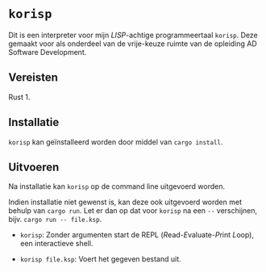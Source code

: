 # `korisp`

Dit is een interpreter voor mijn _LISP_-achtige programmeertaal `korisp`. Deze gemaakt voor als onderdeel van de vrije-keuze ruimte van de opleiding AD Software Development.

## Vereisten

Rust 1.

## Installatie

`korisp` kan geïnstalleerd worden door middel van `cargo install`.

## Uitvoeren

Na installatie kan `korisp` op de command line uitgevoerd worden.

Indien installatie niet gewenst is, kan deze ook uitgevoerd worden met behulp van `cargo run`. Let er dan op dat voor `korisp` na een `--` verschijnen, bijv. `cargo run -- file.ksp`.

- `korisp`: Zonder argumenten start de REPL (*R*ead-*E*valuate-*P*rint *L*oop), een interactieve shell.

- `korisp file.ksp`: Voert het gegeven bestand uit.
